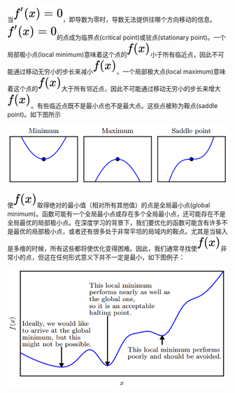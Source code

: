 当![](./img/4a3fc52d7e6d57bcf9bad4287f7c9ad0.svg)，即导数为零时，导数无法提供往哪个方向移动的信息。![](./img/4a3fc52d7e6d57bcf9bad4287f7c9ad0.svg)的点成为临界点(critical point)或驻点(stationary point)。一个局部极小点(local minimum)意味着这个点的![](./img/50bbd36e1fd2333108437a2ca378be62.svg)小于所有临近点，因此不可能通过移动无穷小的步长来减小![](./img/50bbd36e1fd2333108437a2ca378be62.svg)。一个局部极大点(local maximum)意味着这个点的![](./img/50bbd36e1fd2333108437a2ca378be62.svg)大于所有邻近点，因此不可能通过移动无穷小的步长来增大![](./img/50bbd36e1fd2333108437a2ca378be62.svg)。有些临近点既不是最小点也不是最大点。这些点被称为鞍点(saddle point)。如下图所示

![极值鞍点.png](./img/1592210508444-66c28c89-4753-43aa-bd15-d3c919533a51.png)

使![](./img/50bbd36e1fd2333108437a2ca378be62.svg)取得绝对的最小值（相对所有其他值）的点是全局最小点(global minimum)。函数可能有一个全局最小点或存在多个全局最小点，还可能存在不是全局最优的局部极小点。在深度学习的背景下，我们要优化的函数可能含有许多不是最优的局部极小点，或者还有很多处于非常平坦的局域内的鞍点。尤其是当输入是多维的时候，所有这些都将使优化变得困难。因此，我们通常寻找使![](./img/50bbd36e1fd2333108437a2ca378be62.svg)非常小的点，但这在任何形式意义下并不一定是最小，如下图例子：

![极值鞍点2.png](./img/1592210518480-90df380a-43ec-409d-9edb-cebcc2c041f5.png)
